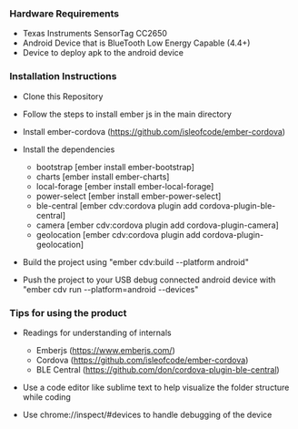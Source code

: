 ### Hardware Requirements
- Texas Instruments SensorTag CC2650
- Android Device that is BlueTooth Low Energy Capable (4.4+)
- Device to deploy apk to the android device

### Installation Instructions
- Clone this Repository
- Follow the steps to install ember js in the main directory
- Install ember-cordova (https://github.com/isleofcode/ember-cordova)
- Install the dependencies
  - bootstrap [ember install ember-bootstrap]
  - charts [ember install ember-charts]
  - local-forage [ember install ember-local-forage]
  - power-select [ember install ember-power-select]
  - ble-central [ember cdv:cordova plugin add cordova-plugin-ble-central]
  - camera [ember cdv:cordova plugin add cordova-plugin-camera]
  - geolocation [ember cdv:cordova plugin add cordova-plugin-geolocation]
  
- Build the project using "ember cdv:build --platform android"
- Push the project to your USB debug connected android device with "ember cdv run  --platform=android --devices"

### Tips for using the product
- Readings for understanding of internals
  - Emberjs (https://www.emberjs.com/)
  - Cordova (https://github.com/isleofcode/ember-cordova)
  - BLE Central (https://github.com/don/cordova-plugin-ble-central)
  
- Use a code editor like sublime text to help visualize the folder structure while coding
- Use chrome://inspect/#devices to handle debugging of the device
